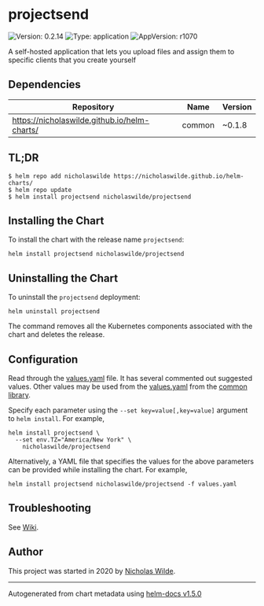 # projectsend

![Version: 0.2.14](https://img.shields.io/badge/Version-0.2.14-informational?style=flat-square) ![Type: application](https://img.shields.io/badge/Type-application-informational?style=flat-square) ![AppVersion: r1070](https://img.shields.io/badge/AppVersion-r1070-informational?style=flat-square)

A self-hosted application that lets you upload files and assign them to specific clients that you create yourself

## Dependencies

| Repository | Name | Version |
|------------|------|---------|
| https://nicholaswilde.github.io/helm-charts/ | common | ~0.1.8 |

## TL;DR
```console
$ helm repo add nicholaswilde https://nicholaswilde.github.io/helm-charts/
$ helm repo update
$ helm install projectsend nicholaswilde/projectsend
```

## Installing the Chart
To install the chart with the release name `projectsend`:
```console
helm install projectsend nicholaswilde/projectsend
```

## Uninstalling the Chart
To uninstall the `projectsend` deployment:
```console
helm uninstall projectsend
```
The command removes all the Kubernetes components associated with the chart and deletes the release.

## Configuration

Read through the [values.yaml](./values.yaml) file. It has several commented out suggested values.
Other values may be used from the [values.yaml](../common/values.yaml) from the [common library](../common).

Specify each parameter using the `--set key=value[,key=value]` argument to `helm install`. For example,
```console
helm install projectsend \
  --set env.TZ="America/New York" \
    nicholaswilde/projectsend
```

Alternatively, a YAML file that specifies the values for the above parameters can be provided while installing the chart.
For example,
```console
helm install projectsend nicholaswilde/projectsend -f values.yaml
```

## Troubleshooting
See [Wiki](https://github.com/nicholaswilde/helm-charts/wiki/Troubleshooting).

## Author
This project was started in 2020 by [Nicholas Wilde](https://github.com/nicholaswilde).

----------------------------------------------
Autogenerated from chart metadata using [helm-docs v1.5.0](https://github.com/norwoodj/helm-docs/releases/v1.5.0)
